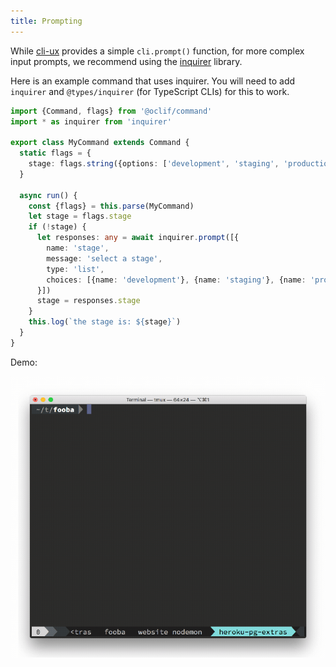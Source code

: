 ```yaml
---
title: Prompting
---
```


While [cli-ux](cli_ux.md) provides a simple `cli.prompt()` function, for more complex input prompts, we recommend using the [inquirer](https://github.com/SBoudrias/Inquirer.js) library.

Here is an example command that uses inquirer. You will need to add `inquirer` and `@types/inquirer` (for TypeScript CLIs) for this to work.

```typescript
import {Command, flags} from '@oclif/command'
import * as inquirer from 'inquirer'

export class MyCommand extends Command {
  static flags = {
    stage: flags.string({options: ['development', 'staging', 'production']})
  }

  async run() {
    const {flags} = this.parse(MyCommand)
    let stage = flags.stage
    if (!stage) {
      let responses: any = await inquirer.prompt([{
        name: 'stage',
        message: 'select a stage',
        type: 'list',
        choices: [{name: 'development'}, {name: 'staging'}, {name: 'production'}],
      }])
      stage = responses.stage
    }
    this.log(`the stage is: ${stage}`)
  }
}
```

Demo:

![inquirer demo](/img/inquirer_demo.gif)
